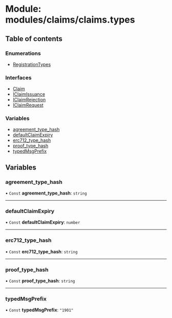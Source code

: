 # Module: modules/claims/claims.types

## Table of contents

### Enumerations

- [RegistrationTypes](../enums/modules_claims_claims_types.RegistrationTypes.md)

### Interfaces

- [Claim](../interfaces/modules_claims_claims_types.Claim.md)
- [IClaimIssuance](../interfaces/modules_claims_claims_types.IClaimIssuance.md)
- [IClaimRejection](../interfaces/modules_claims_claims_types.IClaimRejection.md)
- [IClaimRequest](../interfaces/modules_claims_claims_types.IClaimRequest.md)

### Variables

- [agreement\_type\_hash](modules_claims_claims_types.md#agreement_type_hash)
- [defaultClaimExpiry](modules_claims_claims_types.md#defaultclaimexpiry)
- [erc712\_type\_hash](modules_claims_claims_types.md#erc712_type_hash)
- [proof\_type\_hash](modules_claims_claims_types.md#proof_type_hash)
- [typedMsgPrefix](modules_claims_claims_types.md#typedmsgprefix)

## Variables

### agreement\_type\_hash

• `Const` **agreement\_type\_hash**: `string`

___

### defaultClaimExpiry

• `Const` **defaultClaimExpiry**: `number`

___

### erc712\_type\_hash

• `Const` **erc712\_type\_hash**: `string`

___

### proof\_type\_hash

• `Const` **proof\_type\_hash**: `string`

___

### typedMsgPrefix

• `Const` **typedMsgPrefix**: ``"1901"``
